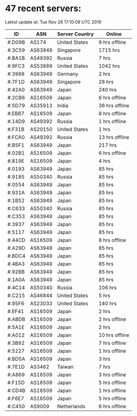 # 47 recent servers:

Latest update at: Tue Nov 26 17:10:09 UTC 2019

| ID | ASN | Server Country | Online |
| -- | --- | -------------- | ------ |
| #.D09B | AS174 | United States | 9 hrs offline |
| #.3C59 | AS63949 | Singapore | 1715 hrs |
| #.BA1B | AS49392 | Russia | 7 hrs |
| #.9FC3 | AS53889 | United States | 1042 hrs |
| #.3988 | AS63949 | Germany | 2 hrs |
| #.7F1D | AS63949 | Singapore | 28 hrs |
| #.42A0 | AS63949 | Japan | 240 hrs |
| #.2CB6 | AS16509 | Japan | 6 hrs offline |
| #.5D79 | AS35913 | India | 36 hrs offline |
| #.EBB7 | AS16509 | Japan | 8 hrs offline |
| #.14D9 | AS49392 | Russia | 1 hrs offline |
| #.F31B | AS20150 | United States | 1 hrs |
| #.FCA0 | AS49392 | Russia | 13 hrs offline |
| #.B5F1 | AS63949 | Japan | 217 hrs |
| #.02B1 | AS16509 | Japan | 6 hrs offline |
| #.819E | AS16509 | Japan | 4 hrs |
| #.0193 | AS63949 | Japan | 85 hrs |
| #.9185 | AS50340 | Russia | 85 hrs |
| #.0554 | AS63949 | Japan | 85 hrs |
| #.931A | AS63949 | Japan | 85 hrs |
| #.1B52 | AS63949 | Japan | 85 hrs |
| #.C633 | AS50340 | Russia | 85 hrs |
| #.C353 | AS63949 | Japan | 85 hrs |
| #.3937 | AS63949 | Japan | 85 hrs |
| #.5117 | AS63949 | Japan | 85 hrs |
| #.44CD | AS16509 | Japan | 8 hrs offline |
| #.A29D | AS63949 | Japan | 85 hrs |
| #.BDC4 | AS63949 | Japan | 85 hrs |
| #.4BA3 | AS63949 | Japan | 85 hrs |
| #.92BB | AS63949 | Japan | 85 hrs |
| #.1A0A | AS63949 | Japan | 85 hrs |
| #.4C14 | AS50340 | Russia | 106 hrs |
| #.C215 | AS46844 | United States | 5 hrs |
| #.95F6 | AS23033 | United States | 140 hrs |
| #.EF41 | AS16509 | Japan | 2 hrs |
| #.ABDB | AS16509 | Japan | 2 hrs offline |
| #.5A1E | AS16509 | Japan | 2 hrs |
| #.A012 | AS16509 | Japan | 10 hrs offline |
| #.3B92 | AS16509 | Japan | 7 hrs offline |
| #.5227 | AS16509 | Japan | 1 hrs offline |
| #.BD5A | AS16509 | Japan | 3 hrs |
| #.7E1D | AS3462 | Taiwan | 7 hrs |
| #.A869 | AS16509 | Japan | 3 hrs offline |
| #.F15D | AS16509 | Japan | 5 hrs offline |
| #.CD4B | AS16509 | Japan | 1 hrs offline |
| #.F6E7 | AS16509 | Japan | 5 hrs offline |
| #.C450 | AS9009 | Netherlands | 6 hrs offline |

